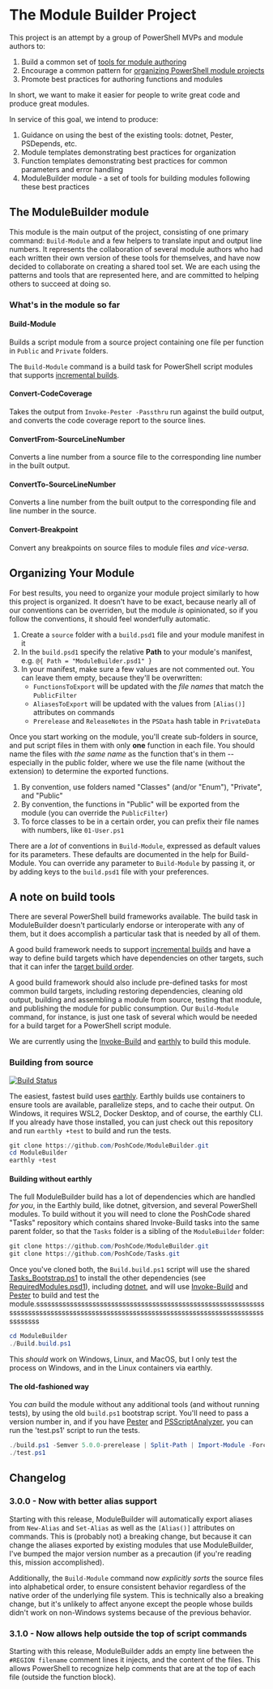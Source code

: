 # The Module Builder Project

This project is an attempt by a group of PowerShell MVPs and module authors to:

1. Build a common set of [tools for module authoring](#whats-in-the-module-so-far)
2. Encourage a common pattern for [organizing PowerShell module projects](#organizing-your-module)
3. Promote best practices for authoring functions and modules

In short, we want to make it easier for people to write great code and produce great modules.

In service of this goal, we intend to produce:

1. Guidance on using the best of the existing tools: dotnet, Pester, PSDepends, etc.
2. Module templates demonstrating best practices for organization
3. Function templates demonstrating best practices for common parameters and error handling
4. ModuleBuilder module - a set of tools for building modules following these best practices

## The ModuleBuilder module

This module is the main output of the project, consisting of one primary command: `Build-Module` and a few helpers to translate input and output line numbers. It represents the collaboration of several module authors who had each written their own version of these tools for themselves, and have now decided to collaborate on creating a shared tool set. We are each using the patterns and tools that are represented here, and are committed to helping others to succeed at doing so.

### What's in the module so far

#### Build-Module

Builds a script module from a source project containing one file per function in `Public` and `Private` folders.

The `Build-Module` command is a build task for PowerShell script modules that supports [incremental builds](https://docs.microsoft.com/en-us/visualstudio/msbuild/incremental-builds).

#### Convert-CodeCoverage

Takes the output from `Invoke-Pester -Passthru` run against the build output, and converts the code coverage report to the source lines.

#### ConvertFrom-SourceLineNumber

Converts a line number from a source file to the corresponding line number in the built output.

#### ConvertTo-SourceLineNumber

Converts a line number from the built output to the corresponding file and line number in the source.

#### Convert-Breakpoint

Convert any breakpoints on source files to module files _and vice-versa_.

## Organizing Your Module

For best results, you need to organize your module project similarly to how this project is organized. It doesn't have to be exact, because nearly all of our conventions can be overriden, but the module _is_ opinionated, so if you follow the conventions, it should feel wonderfully automatic.

1. Create a `source` folder with a `build.psd1` file and your module manifest in it
2. In the `build.psd1` specify the relative **Path** to your module's manifest, e.g. `@{ Path = "ModuleBuilder.psd1" }`
3. In your manifest, make sure a few values are not commented out. You can leave them empty, because they'll be overwritten:
    - `FunctionsToExport` will be updated with the _file names_ that match the `PublicFilter`
    - `AliasesToExport` will be updated with the values from `[Alias()]` attributes on commands
    - `Prerelease` and `ReleaseNotes` in the `PSData` hash table in `PrivateData`

Once you start working on the module, you'll create sub-folders in source, and put script files in them with only **one** function in each file. You should name the files with _the same name_ as the function that's in them -- especially in the public folder, where we use the file name (without the extension) to determine the exported functions.

1. By convention, use folders named "Classes" (and/or "Enum"), "Private", and "Public"
2. By convention, the functions in "Public" will be exported from the module (you can override the `PublicFilter`)
3. To force classes to be in a certain order, you can prefix their file names with numbers, like `01-User.ps1`

There are a _lot_ of conventions in `Build-Module`, expressed as default values for its parameters. These defaults are documented in the help for Build-Module. You can override any parameter to `Build-Module` by passing it, or by adding keys to the `build.psd1` file with your preferences.

## A note on build tools

There are several PowerShell build frameworks available. The build task in ModuleBuilder doesn't particularly endorse or interoperate with any of them, but it does accomplish a particular task that is needed by all of them.

A good build framework needs to support [incremental builds](https://docs.microsoft.com/en-us/visualstudio/msbuild/incremental-builds) and have a way to define build targets which have dependencies on other targets, such that it can infer the [target build order](https://docs.microsoft.com/en-us/visualstudio/msbuild/msbuild-targets#target-build-order).

A good build framework should also include pre-defined tasks for most common build targets, including restoring dependencies, cleaning old output, building and assembling a module from source, testing that module, and publishing the module for public consumption.  Our `Build-Module` command, for instance, is just one task of several which would be needed for a build target for a PowerShell script module.

We are currently using the [Invoke-Build](https://github.com/nightroman/Invoke-Build) and [earthly](https://docs.earthly.dev/) to build this module.

### Building from source

[![Build Status](https://github.com/PoshCode/ModuleBuilder/actions/workflows/build.yml/badge.svg)](https://github.com/PoshCode/ModuleBuilder/actions/workflows/build.yml)

The easiest, fastest build uses [earthly](https://docs.earthly.dev/). Earthly builds use containers to ensure tools are available, parallelize steps, and to cache their output. On Windows, it requires WSL2, Docker Desktop, and of course, the earthly CLI. If you already have those installed, you can just check out this repository and run `earthly +test` to build and run the tests.

```powershell
git clone https://github.com/PoshCode/ModuleBuilder.git
cd ModuleBuilder
earthly +test
```

#### Building without earthly

The full ModuleBuilder build has a lot of dependencies which are handled _for you_, in the Earthly build, like dotnet, gitversion, and several PowerShell modules. To build without it you will need to clone the PoshCode shared "Tasks" repository which contains shared Invoke-Build tasks into the same parent folder, so that the `Tasks` folder is a sibling of the `ModuleBuilder` folder:

```powershell
git clone https://github.com/PoshCode/ModuleBuilder.git
git clone https://github.com/PoshCode/Tasks.git
```

Once you've cloned both, the `Build.build.ps1` script will use the shared [Tasks\_Bootstrap.ps1](https://github.com/PoshCode/Tasks/blob/main/_Bootstrap.ps1) to install the other dependencies (see [RequiredModules.psd1](https://github.com/PoshCode/ModuleBuilder/blob/main/RequiredModules.psd1)), including [dotnet](https://dot.net), and will use [Invoke-Build](https://github.com/nightroman/Invoke-Build) and [Pester](https://github.com/Pester/Pester) to build and test the module.sssssssssssssssssssssssssssssssssssssssssssssssssssssssssssssssssssssssssssssssssssssssssssssssssssssssssssssssssssssssssssssssssssssssss

```powershell
cd ModuleBuilder
./Build.build.ps1
```

This _should_ work on Windows, Linux, and MacOS, but I only test the process on Windows, and in the Linux containers via earthly.

#### The old-fashioned way

You _can_ build the module without any additional tools (and without running tests), by using the old `build.ps1` bootstrap script. You'll need to pass a version number in, and if you have [Pester](https://github.com/Pester/Pester) and [PSScriptAnalyzer](https://github.com/PowerShell/PSScriptAnalyzer), you can run the 'test.ps1' script to run the tests.

```powershell
./build.ps1 -Semver 5.0.0-prerelease | Split-Path | Import-Module -Force
./test.ps1
```

## Changelog

### 3.0.0 - Now with better alias support

Starting with this release, ModuleBuilder will automatically export aliases from `New-Alias` and `Set-Alias` as well as the `[Alias()]` attributes on commands. This is (probably not) a breaking change, but because it can change the aliases exported by existing modules that use ModuleBuilder, I've bumped the major version number as a precaution (if you're reading this, mission accomplished).

Additionally, the `Build-Module` command now _explicitly sorts_ the source files into alphabetical order, to ensure consistent behavior regardless of the native order of the underlying file system. This is technically also a breaking change, but it's unlikely to affect anyone except the people whose builds didn't work on non-Windows systems because of the previous behavior.

### 3.1.0 - Now allows help outside the top of script commands

Starting with this release, ModuleBuilder adds an empty line between the `#REGION filename` comment lines it injects, and the content of the files. This allows PowerShell to recognize help comments that are at the top of each file (outside the function block).
